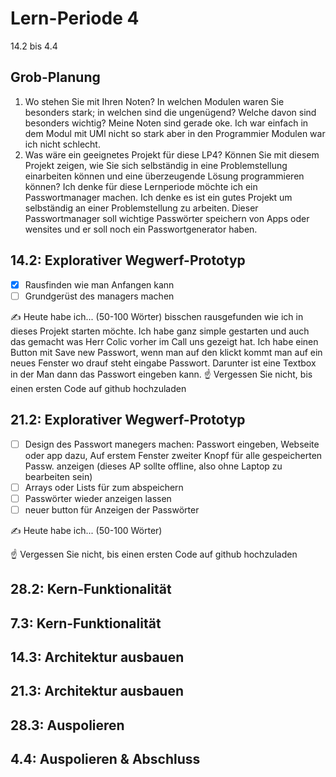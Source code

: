 # Lern-Periode 4

14.2 bis 4.4

## Grob-Planung

1. Wo stehen Sie mit Ihren Noten? In welchen Modulen waren Sie besonders stark; in welchen sind die ungenügend? Welche davon sind besonders wichtig? Meine Noten sind gerade oke. Ich war einfach in dem Modul mit UMl nicht so stark aber in den Programmier Modulen war ich nicht schlecht.
2. Was wäre ein geeignetes Projekt für diese LP4? Können Sie mit diesem Projekt zeigen, wie Sie sich selbständig in eine Problemstellung einarbeiten können und eine überzeugende Lösung programmieren können? Ich denke für diese Lernperiode möchte ich ein Passwortmanager machen. Ich denke es ist ein gutes Projekt um selbständig an einer Problemstellung zu arbeiten.
Dieser Passwortmanager soll wichtige Passwörter speichern von Apps oder wensites  und er soll noch ein Passwortgenerator haben.

## 14.2: Explorativer Wegwerf-Prototyp

- [x] Rausfinden wie man Anfangen kann
- [ ] Grundgerüst des managers machen

✍️ Heute habe ich... (50-100 Wörter)
bisschen rausgefunden wie ich in dieses Projekt starten möchte. Ich habe ganz simple gestarten und auch das gemacht was Herr Colic vorher im Call uns gezeigt hat. Ich habe einen Button mit Save new Passwort, wenn man auf den klickt kommt man auf ein neues Fenster wo drauf steht eingabe Passwort. Darunter ist eine Textbox in der Man dann das Passwort eingeben kann.
☝️ Vergessen Sie nicht, bis einen ersten Code auf github hochzuladen

## 21.2: Explorativer Wegwerf-Prototyp

- [ ] Design des Passwort manegers machen: Passwort eingeben, Webseite oder app dazu, Auf erstem Fenster zweiter Knopf für alle gespeicherten Passw. anzeigen (dieses AP sollte offline, also ohne Laptop zu bearbeiten sein)
- [ ] Arrays oder Lists für zum abspeichern
- [ ] Passwörter wieder anzeigen lassen
- [ ] neuer button für Anzeigen der Passwörter

✍️ Heute habe ich... (50-100 Wörter)

☝️ Vergessen Sie nicht, bis einen ersten Code auf github hochzuladen

## 28.2: Kern-Funktionalität

## 7.3: Kern-Funktionalität

## 14.3: Architektur ausbauen

## 21.3: Architektur ausbauen

## 28.3: Auspolieren

## 4.4: Auspolieren & Abschluss

